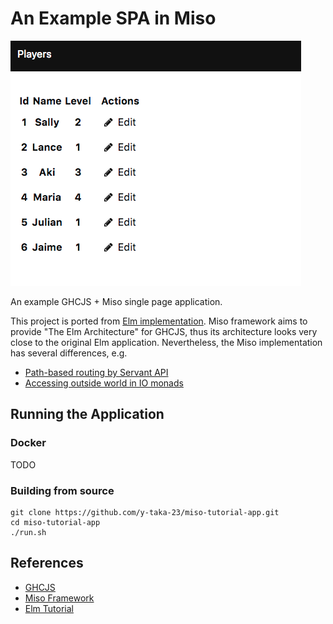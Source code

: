 An Example SPA in Miso
=======================

![screenshot](screenshot.png)

An example GHCJS + Miso single page application.

This project is ported from [Elm implementation](https://github.com/sporto/elm-tutorial-app). Miso framework aims to provide "The Elm Architecture" for GHCJS, thus its architecture looks very close to the original Elm application. Nevertheless, the Miso implementation has several differences, e.g.

* [Path-based routing by Servant API](./src/Routing.hs)
* [Accessing outside world in IO monads](./src/Effect.hs)

Running the Application
-----------------------

### Docker

TODO

### Building from source

```console
git clone https://github.com/y-taka-23/miso-tutorial-app.git
cd miso-tutorial-app
./run.sh
```

References
----------

* [GHCJS](https://github.com/ghcjs/ghcjs)
* [Miso Framework](https://haskell-miso.org/)
* [Elm Tutorial](https://www.gitbook.com/book/sporto/elm-tutorial/details)

